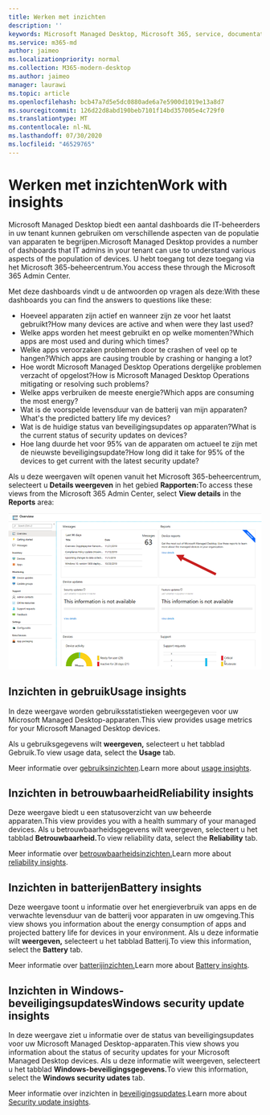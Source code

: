 ```yaml
---
title: Werken met inzichten
description: ''
keywords: Microsoft Managed Desktop, Microsoft 365, service, documentatie
ms.service: m365-md
author: jaimeo
ms.localizationpriority: normal
ms.collection: M365-modern-desktop
ms.author: jaimeo
manager: laurawi
ms.topic: article
ms.openlocfilehash: bcb47a7d5e5dc0880ade6a7e5900d1019e13a8d7
ms.sourcegitcommit: 126d22d8abd190beb7101f14bd357005e4c729f0
ms.translationtype: MT
ms.contentlocale: nl-NL
ms.lasthandoff: 07/30/2020
ms.locfileid: "46529765"
---
```

# <a name="work-with-insights"></a><span data-ttu-id="1b119-103">Werken met inzichten</span><span class="sxs-lookup"><span data-stu-id="1b119-103">Work with insights</span></span>

<span data-ttu-id="1b119-104">Microsoft Managed Desktop biedt een aantal dashboards die IT-beheerders in uw tenant kunnen gebruiken om verschillende aspecten van de populatie van apparaten te begrijpen.</span><span class="sxs-lookup"><span data-stu-id="1b119-104">Microsoft Managed Desktop provides a number of dashboards that IT admins in your tenant can use to understand various aspects of the population of devices.</span></span> <span data-ttu-id="1b119-105">U hebt toegang tot deze toegang via het Microsoft 365-beheercentrum.</span><span class="sxs-lookup"><span data-stu-id="1b119-105">You access these through the Microsoft 365 Admin Center.</span></span>

<span data-ttu-id="1b119-106">Met deze dashboards vindt u de antwoorden op vragen als deze:</span><span class="sxs-lookup"><span data-stu-id="1b119-106">With these dashboards you can find the answers to questions like these:</span></span>

- <span data-ttu-id="1b119-107">Hoeveel apparaten zijn actief en wanneer zijn ze voor het laatst gebruikt?</span><span class="sxs-lookup"><span data-stu-id="1b119-107">How many devices are active and when were they last used?</span></span>
- <span data-ttu-id="1b119-108">Welke apps worden het meest gebruikt en op welke momenten?</span><span class="sxs-lookup"><span data-stu-id="1b119-108">Which apps are most used and during which times?</span></span>
- <span data-ttu-id="1b119-109">Welke apps veroorzaken problemen door te crashen of veel op te hangen?</span><span class="sxs-lookup"><span data-stu-id="1b119-109">Which apps are causing trouble by crashing or hanging a lot?</span></span>
- <span data-ttu-id="1b119-110">Hoe wordt Microsoft Managed Desktop Operations dergelijke problemen verzacht of opgelost?</span><span class="sxs-lookup"><span data-stu-id="1b119-110">How is Microsoft Managed Desktop Operations mitigating or resolving such problems?</span></span>
- <span data-ttu-id="1b119-111">Welke apps verbruiken de meeste energie?</span><span class="sxs-lookup"><span data-stu-id="1b119-111">Which apps are consuming the most energy?</span></span>
- <span data-ttu-id="1b119-112">Wat is de voorspelde levensduur van de batterij van mijn apparaten?</span><span class="sxs-lookup"><span data-stu-id="1b119-112">What's the predicted battery life my devices?</span></span>
- <span data-ttu-id="1b119-113">Wat is de huidige status van beveiligingsupdates op apparaten?</span><span class="sxs-lookup"><span data-stu-id="1b119-113">What is the current status of security updates on devices?</span></span>
- <span data-ttu-id="1b119-114">Hoe lang duurde het voor 95% van de apparaten om actueel te zijn met de nieuwste beveiligingsupdate?</span><span class="sxs-lookup"><span data-stu-id="1b119-114">How long did it take for 95% of the devices to get current with the latest security update?</span></span>

<span data-ttu-id="1b119-115">Als u deze weergaven wilt openen vanuit het Microsoft 365-beheercentrum, selecteert u **Details weergeven** in het gebied **Rapporten:**</span><span class="sxs-lookup"><span data-stu-id="1b119-115">To access these views from the Microsoft 365 Admin Center, select **View details** in the **Reports** area:</span></span>

![Beheercentrum met rapporten rechtsboven, inclusief de kaart voor apparaatrapporten en de koppeling Details weergeven.](../../media/insights_overview.png)



## <a name="usage-insights"></a><span data-ttu-id="1b119-117">Inzichten in gebruik</span><span class="sxs-lookup"><span data-stu-id="1b119-117">Usage insights</span></span>
<span data-ttu-id="1b119-118">In deze weergave worden gebruiksstatistieken weergegeven voor uw Microsoft Managed Desktop-apparaten.</span><span class="sxs-lookup"><span data-stu-id="1b119-118">This view provides usage metrics for your Microsoft Managed Desktop devices.</span></span> 

<span data-ttu-id="1b119-119">Als u gebruiksgegevens wilt **weergeven,** selecteert u het tabblad Gebruik.</span><span class="sxs-lookup"><span data-stu-id="1b119-119">To view usage data, select the **Usage** tab.</span></span>

<span data-ttu-id="1b119-120">Meer informatie over [gebruiksinzichten](usage-insights.md).</span><span class="sxs-lookup"><span data-stu-id="1b119-120">Learn more about [usage insights](usage-insights.md).</span></span>

## <a name="reliability-insights"></a><span data-ttu-id="1b119-121">Inzichten in betrouwbaarheid</span><span class="sxs-lookup"><span data-stu-id="1b119-121">Reliability insights</span></span>
<span data-ttu-id="1b119-122">Deze weergave biedt u een statusoverzicht van uw beheerde apparaten.</span><span class="sxs-lookup"><span data-stu-id="1b119-122">This view provides you with a health summary of your managed devices.</span></span> <span data-ttu-id="1b119-123">Als u betrouwbaarheidsgegevens wilt weergeven, selecteert u het tabblad **Betrouwbaarheid.**</span><span class="sxs-lookup"><span data-stu-id="1b119-123">To view reliability data, select the **Reliability** tab.</span></span>

<span data-ttu-id="1b119-124">Meer informatie over [betrouwbaarheidsinzichten.](reliability-insights.md)</span><span class="sxs-lookup"><span data-stu-id="1b119-124">Learn more about [reliability insights](reliability-insights.md).</span></span>

## <a name="battery-insights"></a><span data-ttu-id="1b119-125">Inzichten in batterijen</span><span class="sxs-lookup"><span data-stu-id="1b119-125">Battery insights</span></span>
<span data-ttu-id="1b119-126">Deze weergave toont u informatie over het energieverbruik van apps en de verwachte levensduur van de batterij voor apparaten in uw omgeving.</span><span class="sxs-lookup"><span data-stu-id="1b119-126">This view shows you information about the energy consumption of apps and projected battery life for devices in your environment.</span></span> <span data-ttu-id="1b119-127">Als u deze informatie wilt **weergeven,** selecteert u het tabblad Batterij.</span><span class="sxs-lookup"><span data-stu-id="1b119-127">To view this information, select the **Battery** tab.</span></span>

<span data-ttu-id="1b119-128">Meer informatie over [batterijinzichten.](battery-insights.md)</span><span class="sxs-lookup"><span data-stu-id="1b119-128">Learn more about [Battery insights](battery-insights.md).</span></span>

## <a name="windows-security-update-insights"></a><span data-ttu-id="1b119-129">Inzichten in Windows-beveiligingsupdates</span><span class="sxs-lookup"><span data-stu-id="1b119-129">Windows security update insights</span></span>

<span data-ttu-id="1b119-130">In deze weergave ziet u informatie over de status van beveiligingsupdates voor uw Microsoft Managed Desktop-apparaten.</span><span class="sxs-lookup"><span data-stu-id="1b119-130">This view shows you information about the status of security updates for your Microsoft Managed Desktop devices.</span></span> <span data-ttu-id="1b119-131">Als u deze informatie wilt weergeven, selecteert u het tabblad **Windows-beveiligingsgegevens.**</span><span class="sxs-lookup"><span data-stu-id="1b119-131">To view this information, select the **Windows security udates** tab.</span></span>

<span data-ttu-id="1b119-132">Meer informatie over inzichten in [beveiligingsupdates](security-update-insights.md).</span><span class="sxs-lookup"><span data-stu-id="1b119-132">Learn more about [Security update insights](security-update-insights.md).</span></span>

